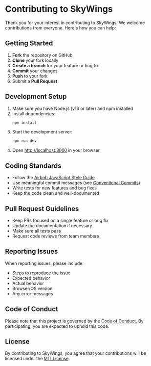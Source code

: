 # Contributing to SkyWings

Thank you for your interest in contributing to SkyWings! We welcome contributions from everyone. Here's how you can help:

## Getting Started

1. **Fork** the repository on GitHub
2. **Clone** your fork locally
3. **Create a branch** for your feature or bug fix
4. **Commit** your changes
5. **Push** to your fork
6. Submit a **Pull Request**

## Development Setup

1. Make sure you have Node.js (v16 or later) and npm installed
2. Install dependencies:
   ```bash
   npm install
   ```
3. Start the development server:
   ```bash
   npm run dev
   ```
4. Open [http://localhost:3000](http://localhost:3000) in your browser

## Coding Standards

- Follow the [Airbnb JavaScript Style Guide](https://github.com/airbnb/javascript)
- Use meaningful commit messages (see [Conventional Commits](https://www.conventionalcommits.org/))
- Write tests for new features and bug fixes
- Keep the code clean and well-documented

## Pull Request Guidelines

- Keep PRs focused on a single feature or bug fix
- Update the documentation if necessary
- Make sure all tests pass
- Request code reviews from team members

## Reporting Issues

When reporting issues, please include:
- Steps to reproduce the issue
- Expected behavior
- Actual behavior
- Browser/OS version
- Any error messages

## Code of Conduct

Please note that this project is governed by the [Code of Conduct](CODE_OF_CONDUCT.md). By participating, you are expected to uphold this code.

## License

By contributing to SkyWings, you agree that your contributions will be licensed under the [MIT License](LICENSE).
